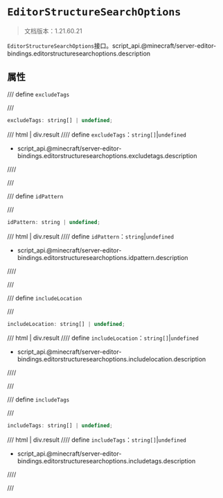 # `EditorStructureSearchOptions`

> 文档版本：1.21.60.21

`EditorStructureSearchOptions`接口。script_api.@minecraft/server-editor-bindings.editorstructuresearchoptions.description

## 属性

/// define
`excludeTags`


///

```js
excludeTags: string[] | undefined;
```

/// html | div.result
//// define
`excludeTags`：`string[]`|`undefined`

- script_api.@minecraft/server-editor-bindings.editorstructuresearchoptions.excludetags.description


////

///


/// define
`idPattern`


///

```js
idPattern: string | undefined;
```

/// html | div.result
//// define
`idPattern`：`string`|`undefined`

- script_api.@minecraft/server-editor-bindings.editorstructuresearchoptions.idpattern.description


////

///


/// define
`includeLocation`


///

```js
includeLocation: string[] | undefined;
```

/// html | div.result
//// define
`includeLocation`：`string[]`|`undefined`

- script_api.@minecraft/server-editor-bindings.editorstructuresearchoptions.includelocation.description


////

///


/// define
`includeTags`


///

```js
includeTags: string[] | undefined;
```

/// html | div.result
//// define
`includeTags`：`string[]`|`undefined`

- script_api.@minecraft/server-editor-bindings.editorstructuresearchoptions.includetags.description


////

///


